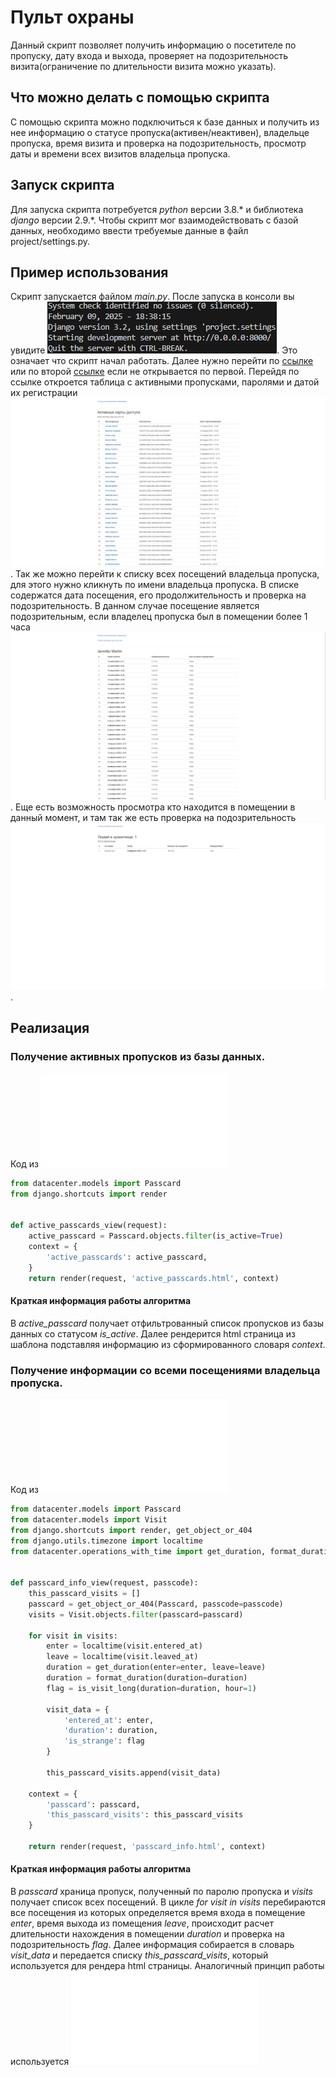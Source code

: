 # Пульт охраны


Данный скрипт позволяет получить информацию о посетителе по пропуску, дату входа и выхода, проверяет на подозрительность визита(ограничение по длительности визита можно указать).


## Что можно делать с помощью скрипта


С помощью скрипта можно подключиться к базе данных и получить из нее информацию о статусе пропуска(активен/неактивен), владельце пропуска, время визита и проверка на подозрительность, просмотр даты и времени всех визитов владельца пропуска.


## Запуск скрипта


Для запуска скрипта потребуется *python* версии 3.8.* и библиотека *django* версии 2.9.*. Чтобы скрипт мог взаимодействовать с базой данных, необходимо ввести требуемые данные в файл project/settings.py.


## Пример использования


Скрипт запускается файлом *main.py*. После запуска в консоли вы увидите ![Картинка](img/image.png). Это означает что скрипт начал работать. Далее нужно перейти по [ссылке](http://0.0.0.0:8000) или по второй [ссылке](http://127.0.0.1:8000) если не открывается по первой.
Перейдя по ссылке откроется таблица с активными пропусками, паролями и датой их регистрации ![Картинка](img/image-3.png). Так же можно перейти к списку всех посещений владельца пропуска, для этого нужно кликнуть по имени владельца пропуска. В списке содержатся дата посещения, его продолжительность и проверка на подозрительность. В данном случае посещение является подозрительным, если владелец пропуска был в помещении более 1 часа ![Картинка](img/image-1.png). Еще есть возможность просмотра кто находится в помещении в данный момент, и там так же есть проверка на подозрительность ![Картинка](img/image-2.png).


## Реализация


### Получение активных пропусков из базы данных.
Код из ![файла](datacenter/active_passcards_view.py)
```python
from datacenter.models import Passcard
from django.shortcuts import render


def active_passcards_view(request):
    active_passcard = Passcard.objects.filter(is_active=True)
    context = {
        'active_passcards': active_passcard,
    }
    return render(request, 'active_passcards.html', context)

```

#### Краткая информация работы алгоритма

В *active_passcard* получает отфильтрованный список пропусков из базы данных со статусом *is_active*. Далее рендерится html страница из шаблона подставляя информацию из сформированного словаря *context*.



### Получение информации со всеми посещениями владельца пропуска.
Код из ![файла](datacenter/passcard_info_view.py)
```python
from datacenter.models import Passcard
from datacenter.models import Visit
from django.shortcuts import render, get_object_or_404
from django.utils.timezone import localtime
from datacenter.operations_with_time import get_duration, format_duration, is_visit_long


def passcard_info_view(request, passcode):
    this_passcard_visits = []
    passcard = get_object_or_404(Passcard, passcode=passcode)
    visits = Visit.objects.filter(passcard=passcard)

    for visit in visits:
        enter = localtime(visit.entered_at)
        leave = localtime(visit.leaved_at)
        duration = get_duration(enter=enter, leave=leave)
        duration = format_duration(duration=duration)
        flag = is_visit_long(duration=duration, hour=1)

        visit_data = {
            'entered_at': enter,
            'duration': duration,
            'is_strange': flag
        }

        this_passcard_visits.append(visit_data)

    context = {
        'passcard': passcard,
        'this_passcard_visits': this_passcard_visits
    }

    return render(request, 'passcard_info.html', context)

```

#### Краткая информация работы алгоритма

В *passcard* храница пропуск, полученный по паролю пропуска и *visits* получает список всех посещений. В цикле *for visit in visits* перебираются все посещения из которых определяется время входа в помещение *enter*, время выхода из помещения *leave*, происходит расчет длительности нахождения в помещении *duration* и проверка на подозрительность *flag*. Далее информация собирается в словарь *visit_data* и передается списку *this_passcard_visits*, который используется для рендера html страницы.
Аналогичный принцип работы используется ![здесь](datacenter/storage_information_view.py)
